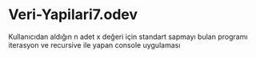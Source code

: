 # Veri-Yapilari7.odev
Kullanıcıdan aldığın n adet x değeri için standart sapmayı bulan programı iterasyon ve recursive ile yapan console uygulaması
